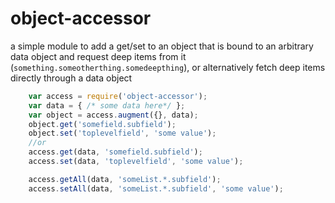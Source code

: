 object-accessor
===============

a simple module to add a get/set to an object that is bound to an arbitrary data object and request deep items from it (`something.someotherthing.somedeepthing`), or alternatively fetch deep items directly through a data object

```js
    var access = require('object-accessor');
    var data = { /* some data here*/ };
    var object = access.augment({}, data);
    object.get('somefield.subfield');
    object.set('toplevelfield', 'some value');
    //or
    access.get(data, 'somefield.subfield');
    access.set(data, 'toplevelfield', 'some value');

    access.getAll(data, 'someList.*.subfield');
    access.setAll(data, 'someList.*.subfield', 'some value');

```
